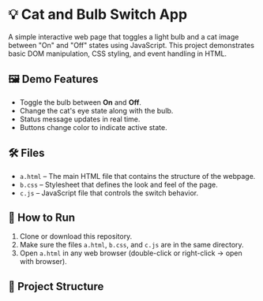 # 💡 Cat and Bulb Switch App

A simple interactive web page that toggles a light bulb and a cat image between "On" and "Off" states using JavaScript. This project demonstrates basic DOM manipulation, CSS styling, and event handling in HTML.

## 🖼️ Demo Features

- Toggle the bulb between **On** and **Off**.
- Change the cat's eye state along with the bulb.
- Status message updates in real time.
- Buttons change color to indicate active state.

## 🛠️ Files

- `a.html` – The main HTML file that contains the structure of the webpage.
- `b.css` – Stylesheet that defines the look and feel of the page.
- `c.js` – JavaScript file that controls the switch behavior.

## 🚀 How to Run

1. Clone or download this repository.
2. Make sure the files `a.html`, `b.css`, and `c.js` are in the same directory.
3. Open `a.html` in any web browser (double-click or right-click → open with browser).

## 📂 Project Structure

